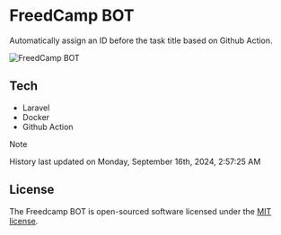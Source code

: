 # FreedCamp BOT

Automatically assign an ID before the task title based on Github Action.

![FreedCamp BOT](https://repository-images.githubusercontent.com/737932867/7d34798b-2680-471c-b089-a78a718d3d6a)

## Tech

- Laravel
- Docker
- Github Action

> [!NOTE]  
> History last updated on Monday, September 16th, 2024, 2:57:25 AM

## License

The Freedcamp BOT is open-sourced software licensed under the [MIT license](https://opensource.org/licenses/MIT).
